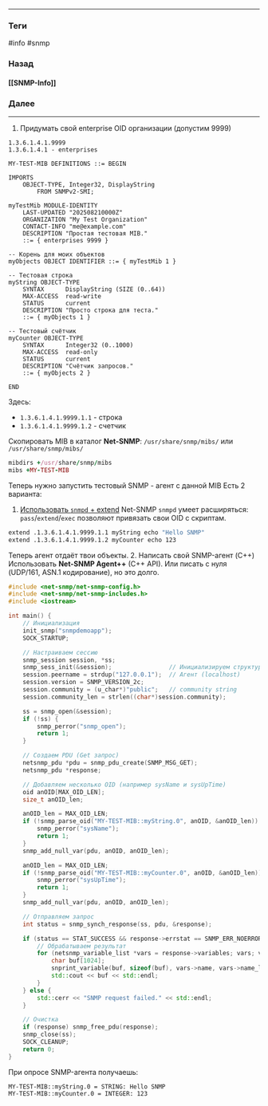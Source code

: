 
---
### Теги
#info #snmp
### Назад
#### [[SNMP-Info]]
### Далее
---

1. Придумать свой enterprise OID организации (допустим 9999)
```text unfold
1.3.6.1.4.1.9999
1.3.6.1.4.1 - enterprises
```

```MIB title="Создать простейший MIB (my_test_mib.mib)"
MY-TEST-MIB DEFINITIONS ::= BEGIN

IMPORTS
    OBJECT-TYPE, Integer32, DisplayString
        FROM SNMPv2-SMI;

myTestMib MODULE-IDENTITY
    LAST-UPDATED "202508210000Z"
    ORGANIZATION "My Test Organization"
    CONTACT-INFO "me@example.com"
    DESCRIPTION "Простая тестовая MIB."
    ::= { enterprises 9999 }

-- Корень для моих объектов
myObjects OBJECT IDENTIFIER ::= { myTestMib 1 }

-- Тестовая строка
myString OBJECT-TYPE
    SYNTAX      DisplayString (SIZE (0..64))
    MAX-ACCESS  read-write
    STATUS      current
    DESCRIPTION "Просто строка для теста."
    ::= { myObjects 1 }

-- Тестовый счётчик
myCounter OBJECT-TYPE
    SYNTAX      Integer32 (0..1000)
    MAX-ACCESS  read-only
    STATUS      current
    DESCRIPTION "Счётчик запросов."
    ::= { myObjects 2 }

END
```
Здесь:
* `1.3.6.1.4.1.9999.1.1` - строка
* `1.3.6.1.4.1.9999.1.2` - счетчик

Скопировать MIB в каталог **Net-SNMP**: `/usr/share/snmp/mibs/` или `/usr/share/snmp/mibs/`
```ruby unfold title:"Но нужно убедиться, что в snmp.conf есть:"
mibdirs +/usr/share/snmp/mibs
mibs +MY-TEST-MIB
```

Теперь нужно запустить тестовый SNMP - агент с данной MIB
Есть 2 варианта:
1. <u>Использовать `snmpd` + extend</u>
Net-SNMP `snmpd` умеет расширяться:
`pass`/`extend`/`exec` позволяют привязать свои OID с скриптам.
```bash title:"Например, в snmp.conf:" unfold
extend .1.3.6.1.4.1.9999.1.1 myString echo "Hello SNMP"
extend .1.3.6.1.4.1.9999.1.2 myCounter echo 123
```
Теперь агент отдаёт твои объекты.
2. Написать свой SNMP-агент (C++)
Использовать **Net-SNMP Agent++** (C++ API).
Или писать с нуля (UDP/161, ASN.1 кодирование), но это долго.

```cpp title="Тестовая программа менеджера на C++"
#include <net-snmp/net-snmp-config.h>
#include <net-snmp/net-snmp-includes.h>
#include <iostream>

int main() {
    // Инициализация
    init_snmp("snmpdemoapp");
    SOCK_STARTUP;

    // Настраиваем сессию
    snmp_session session, *ss;
    snmp_sess_init(&session);                // Инициализируем структуру
    session.peername = strdup("127.0.0.1");  // Агент (localhost)
    session.version = SNMP_VERSION_2c;
    session.community = (u_char*)"public";   // community string
    session.community_len = strlen((char*)session.community);

    ss = snmp_open(&session);
    if (!ss) {
        snmp_perror("snmp_open");
        return 1;
    }

    // Создаем PDU (Get запрос)
    netsnmp_pdu *pdu = snmp_pdu_create(SNMP_MSG_GET);
    netsnmp_pdu *response;

    // Добавляем несколько OID (например sysName и sysUpTime)
    oid anOID[MAX_OID_LEN];
    size_t anOID_len;

    anOID_len = MAX_OID_LEN;
    if (!snmp_parse_oid("MY-TEST-MIB::myString.0", anOID, &anOID_len)) {
        snmp_perror("sysName");
        return 1;
    }
    snmp_add_null_var(pdu, anOID, anOID_len);

    anOID_len = MAX_OID_LEN;
    if (!snmp_parse_oid("MY-TEST-MIB::myCounter.0", anOID, &anOID_len)) {
        snmp_perror("sysUpTime");
        return 1;
    }
    snmp_add_null_var(pdu, anOID, anOID_len);

    // Отправляем запрос
    int status = snmp_synch_response(ss, pdu, &response);

    if (status == STAT_SUCCESS && response->errstat == SNMP_ERR_NOERROR) {
        // Обрабатываем результат
        for (netsnmp_variable_list *vars = response->variables; vars; vars = vars->next_variable) {
            char buf[1024];
            snprint_variable(buf, sizeof(buf), vars->name, vars->name_length, vars);
            std::cout << buf << std::endl;
        }
    } else {
        std::cerr << "SNMP request failed." << std::endl;
    }

    // Очистка
    if (response) snmp_free_pdu(response);
    snmp_close(ss);
    SOCK_CLEANUP;
    return 0;
}
```
При опросе SNMP-агента получаешь:
```text unfold
MY-TEST-MIB::myString.0 = STRING: Hello SNMP
MY-TEST-MIB::myCounter.0 = INTEGER: 123
```